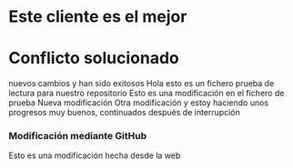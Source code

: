 # Este cliente es el mejor
# Conflicto solucionado
nuevos cambios y han sido exitosos
Hola esto es un fichero prueba de lectura para nuestro repositorio
Esto es una modificación en el fichero de prueba
Nueva modificación
Otra modificación y estoy haciendo unos progresos muy buenos, continuados después de interrupción

### Modificación mediante GitHub
Esto es una modificación hecha desde la web

